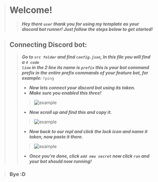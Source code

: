 > # **Welcome!**
>> ___Hey there <code>user</code> thank you for using my template as your discord bot runner! Just follow the steps below to get started!___

> ## **Connecting Discord bot:**
>> ___Go to <code>src folder</code> and find <code>config.json</code>, In this file you will find a <code>4 code line</code> in the 2 line its name is <code>prefix</code> this is your bot command prefix in the entire prefix commands of your feature bot, for example:___ <code><b>!</b>ping</code><br>
>> * ___Now lets connect your discord bot using its token.___<br>
>> * ___Make sure you enabled this three!___ <br>
>>> <img src="https://media.discordapp.net/attachments/933182880748797962/947440239583039518/DiscordBot-Connect.png?width=1440&height=635" alt="example"><br>
>> * ___Now scroll up and find this and copy it.___ <br>
>>> <img src="https://cdn.discordapp.com/attachments/933182880748797962/947442932271693894/DiscordBot-TokenCopy.png" alt="example"><br>
>> * ___Now back to our repl and click the lock icon and name it token, now paste it there.___ <br>
>>> <img src="https://cdn.discordapp.com/attachments/933182880748797962/947444840721940520/DiscordBot-TokenPaste.png" alt="example"><br>
>> * ___Once you're done, click <code>add new secret</code> now click <code>run</code> and your bot should now running!___

> ### Bye :D
